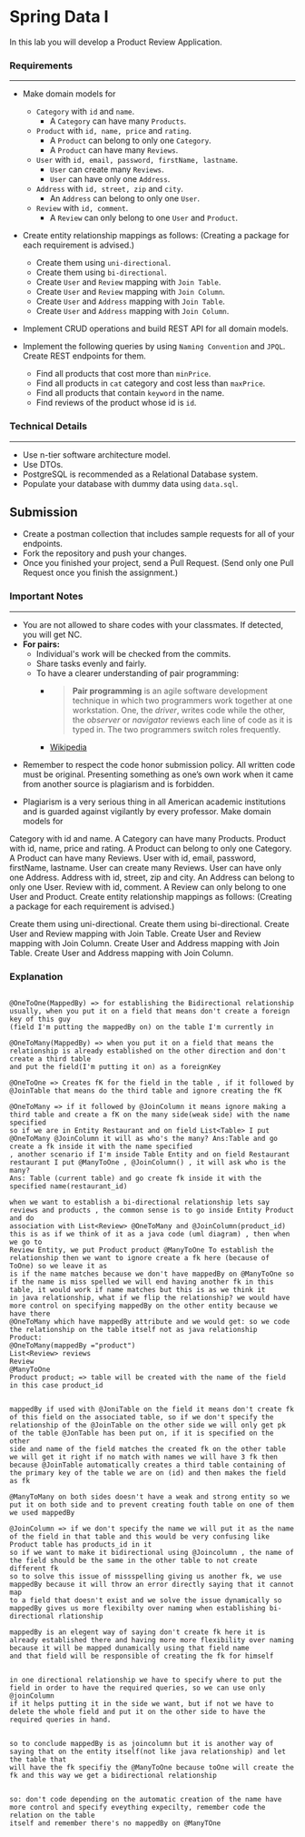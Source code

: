
# Spring Data I

In this lab you will develop a Product Review Application.

###  Requirements
---
* Make domain models for
	* `Category` with `id` and `name`.
		* A `Category` can have many `Products`.
	* `Product` with `id, name, price` and `rating`.
		* A `Product` can belong to only one `Category`.
		* A `Product` can have many `Reviews`.
	* `User` with `id, email, password, firstName, lastname`.
		* `User` can create many `Reviews`.
		* `User` can have only one `Address`.
	* `Address` with `id, street, zip` and `city`.
		* An `Address` can belong to only one `User`. 
	* `Review` with `id, comment`.
		* A `Review` can only belong to one `User` and `Product`.
* Create entity relationship mappings as follows: (Creating a package for each requirement is advised.)
	* Create them using `uni-directional`.
	* Create them using `bi-directional`.
	* Create `User` and `Review` mapping with  `Join Table`.
	* Create `User` and `Review` mapping with  `Join Column`.
	* Create `User` and `Address` mapping with  `Join Table`.
	* Create `User` and `Address` mapping with  `Join Column`.

* Implement CRUD operations and build REST API for all domain models.

* Implement the following queries by using `Naming Convention` and `JPQL`. Create REST endpoints for them.
	* Find all products that cost more than `minPrice`.
	* Find all products in `cat` category and cost less than `maxPrice`.
	* Find all products that contain `keyword` in the name.
	* Find reviews of the product whose id is `id`. 

### Technical Details
---
* Use n-tier software architecture model.
* Use DTOs.
* PostgreSQL is recommended as a Relational Database system.
* Populate your database with dummy data using `data.sql`.


## Submission

* Create a postman collection that includes sample requests for all of your endpoints.
* Fork the repository and push your changes.
* Once you finished your project, send a Pull Request. (Send only one Pull Request once you finish the assignment.)

### Important Notes
---

 * You are not allowed to share codes with your classmates. If detected, you will get NC.
 * **For pairs:**
	 * Individual's work will be checked from the commits.
	 *  Share tasks evenly and fairly.
	 *  To have a clearer understanding of pair programming:
		 *  > **Pair programming** is an agile software development technique in which two programmers work together at one workstation. One, the _driver_, writes code while the other, the _observer_ or _navigator_ reviews each line of code as it is typed in. The two programmers switch roles frequently. 
		 * [Wikipedia](https://en.wikipedia.org/wiki/Pair_programming#:~:text=Pair%20programming%20is%20an%20agile,two%20programmers%20switch%20roles%20frequently.)

-   Remember to respect the code honor submission policy. All written code must be original. Presenting something as one’s own work when it came from another source is plagiarism and is forbidden.
    
-   Plagiarism is a very serious thing in all American academic institutions and is guarded against vigilantly by every professor.
	Make domain models for

Category with id and name.
A Category can have many Products.
Product with id, name, price and rating.
A Product can belong to only one Category.
A Product can have many Reviews.
User with id, email, password, firstName, lastname.
User can create many Reviews.
User can have only one Address.
Address with id, street, zip and city.
An Address can belong to only one User.
Review with id, comment.
A Review can only belong to one User and Product.
Create entity relationship mappings as follows: (Creating a package for each requirement is advised.)

Create them using uni-directional.
Create them using bi-directional.
Create User and Review mapping with Join Table.
Create User and Review mapping with Join Column.
Create User and Address mapping with Join Table.
Create User and Address mapping with Join Column.



### Explanation


```

@OneToOne(MappedBy) => for establishing the Bidirectional relationship usually, when you put it on a field that means don't create a foreign key of this guy
(field I'm putting the mappedBy on) on the table I'm currently in

@OneToMany(MappedBy) => when you put it on a field that means the relationship is already established on the other direction and don't create a third table
and put the field(I'm putting it on) as a foreignKey

@OneToOne => Creates fK for the field in the table , if it followed by @JoinTable that means do the third table and ignore creating the fK

@OneToMany => if it followed by @JoinColumn it means ignore making a third table and create a fK on the many side(weak side) with the name specified
so if we are in Entity Restaurant and on field List<Table> I put @OneToMany @JoinColumn it will as who's the many? Ans:Table and go create a fk inside it with the name specified
, another scenario if I'm inside Table Entity and on field Restaurant restaurant I put @ManyToOne , @JoinColumn() , it will ask who is the many?
Ans: Table (current table) and go create fk inside it with the specified name(restaurant_id)

when we want to establish a bi-directional relationship lets say reviews and products , the common sense is to go inside Entity Product and do
association with List<Review> @OneToMany and @JoinColumn(product_id) this is as if we think of it as a java code (uml diagram) , then when we go to
Review Entity, we put Product product @ManyToOne To establish the relationship then we want to ignore create a fk here (because of ToOne) so we leave it as
is if the name matches because we don't have mappedBy on @ManyToOne so if the name is miss spelled we will end having another fk in this table, it would work if name matches but this is as we think it
in java relationship, what if we flip the relationship? we would have more control on specifying mappedBy on the other entity because we have there
@OneToMany which have mappedBy attribute and we would get: so we code the relationship on the table itself not as java relationship
Product:
@OneToMany(mappedBy ="product")
List<Review> reviews
Review
@ManyToOne
Product product; => table will be created with the name of the field in this case product_id


mappedBy if used with @JoniTable on the field it means don't create fk of this field on the associated table, so if we don't specify the
relationship of the @JoinTable on the other side we will only get pk of the table @JonTable has been put on, if it is specified on the other
side and name of the field matches the created fk on the other table we will get it right if no match with names we will have 3 fk then
because @JoinTable automatically creates a third table containing of the primary key of the table we are on (id) and then makes the field as fk

@ManyToMany on both sides doesn't have a weak and strong entity so we put it on both side and to prevent creating fouth table on one of them we used mappedBy

@JoinColumn => if we don't specify the name we will put it as the name of the field in that table and this would be very confusing like Product table has products_id in it
so if we want to make it bidirectional using @Joincolumn , the name of the field should be the same in the other table to not create different fk
so to solve this issue of missspelling giving us another fk, we use mappedBy because it will throw an error directly saying that it cannot map
to a field that doesn't exist and we solve the issue dynamically so mappedBy gives us more flexibilty over naming when establishing bi-directional rlationship

mappedBy is an elegent way of saying don't create fk here it is already established there and having more more flexibility over naming because it will be mapped dunamically using that field name
and that field will be responsible of creating the fk for himself


in one directional relationship we have to specify where to put the field in order to have the required queries, so we can use only @joinColumn
if it helps putting it in the side we want, but if not we have to delete the whole field and put it on the other side to have the required queries in hand.


so to conclude mappedBy is as joincolumn but it is another way of saying that on the entity itself(not like java relationship) and let the table that
will have the fk specifiy the @ManyToOne because toOne will create the fk and this way we get a bidirectional relationship


so: don't code depending on the automatic creation of the name have more control and specify eveything expecilty, remember code the relation on the table
itself and remember there's no mappedBy on @ManyTOne 



```


